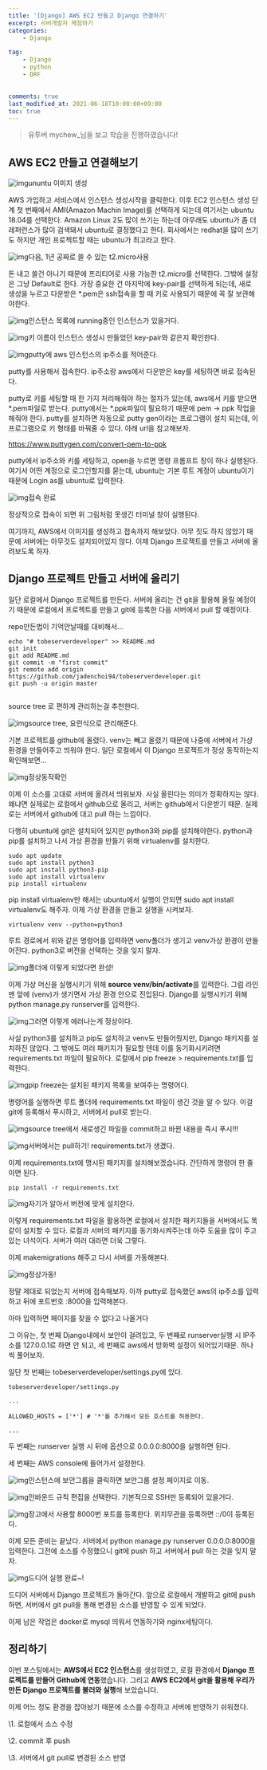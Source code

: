 ```yaml
---
title: '[Django] AWS EC2 만들고 Django 연결하기'
excerpt: 서버개발자 체험하기
categories:
    - Django

tag:
    - Django
    - python
    - DRF
    

comments: true
last_modified_at: 2021-06-18T10:00:00+09:00
toc: true
---
```


> 유투버 mychew_님을 보고 학습을 진행하였습니다!



## AWS EC2 만들고 연결해보기



![img](https://blog.kakaocdn.net/dn/dlARjV/btqC22tGsjZ/Aqtb2hA155e2801rbkkc70/img.png)ununtu 이미지 생성



AWS 가입하고 서비스에서 인스턴스 생성시작을 클릭한다. 이후 EC2 인스턴스 생성 단계 첫 번째에서 AMI(Amazon Machin Image)를 선택하게 되는데 여기서는 ubuntu 18.04를 선택한다. Amazon Linux 2도 많이 쓰기는 하는데 아무래도 ubuntu가 좀 더 레퍼런스가 많이 검색돼서 ubuntu로 결정했다고 한다. 회사에서는 redhat을 많이 쓰기도 하지만 개인 프로젝트할 때는 ubuntu가 최고라고 한다.

 

 

![img](https://blog.kakaocdn.net/dn/bfRzA2/btqCZ0jf6zy/99kOkBerjBOOKPM1jtEd60/img.png)다음, 1년 공짜로 쓸 수 있는 t2.micro사용

돈 내고 쓸건 아니기 때문에 프리티어로 사용 가능한 t2.micro를 선택한다. 그밖에 설정은 그냥 Default로 한다. 가장 중요한 건 마지막에 key-pair를 선택하게 되는데, 새로 생성을 누르고 다운받은 *.pem은 ssh접속을 할 때 키로 사용되기 때문에 꼭 잘 보관해야한다. 

 



![img](https://blog.kakaocdn.net/dn/bxosF5/btqCZ0KnnAr/ec6BV6k1j6FuLc1ufFtIK1/img.png)인스턴스 목록에 running중인 인스턴스가 있을거다.



![img](https://blog.kakaocdn.net/dn/bcxezm/btqCZ1CsJZK/HI2A4SKLqO564Inn7eRSq0/img.png)키 이름이 인스턴스 생성시 만들었던 key-pair와 같은지 확인한다.

![img](https://blog.kakaocdn.net/dn/lx9bn/btqCZ1CsV1H/JGjEJgqbOKNBmvbCky71Ik/img.png)putty에 aws 인스턴스의 ip주소를 적어준다.

 

putty를 사용해서 접속한다. ip주소랑 aws에서 다운받은 key를 세팅하면 바로 접속된다. 

 

putty로 키를 세팅할 때 한 가지 처리해줘야 하는 절차가 있는데, aws에서 키를 받으면 *.pem파일로 받는다. putty에서는 *.ppk파일이 필요하기 때문에 pem -> ppk 작업을 해줘야 한다. putty를 설치하면 자동으로 putty gen이라는 프로그램이 설치 되는데, 이 프로그램으로 키 형태를 바꿔줄 수 있다. 아래 url을 참고해보자.

https://www.puttygen.com/convert-pem-to-ppk

 

putty에서 ip주소와 키를 세팅하고, open을 누르면 명령 프롬프트 창이 하나 실행된다. 여기서 어떤 계정으로 로그인할지를 묻는데, ubuntu는 기본 루트 계정이 ubuntu이기 때문에 Login as를 ubuntu로 입력한다.

 



![img](https://blog.kakaocdn.net/dn/nmRsD/btqC3NvZUpn/U5YWDcKCy3aX11azx6bEv0/img.png)접속 완료



 

정상적으로 접속이 되면 위 그림처럼 못생긴 터미널 창이 실행된다. 

여기까지, AWS에서 이미지를 생성하고 접속까지 해보았다. 아무 짓도 하지 않았기 때문에 서버에는 아무것도 설치되어있지 않다. 이제 Django 프로젝트를 만들고 서버에 올려보도록 하자.  

 

 

## Django 프로젝트 만들고 서버에 올리기

일단 로컬에서 Django 프로젝트를 만든다. 서버에 올리는 건 git을 활용해 올릴 예정이기 때문에 로컬에서 프로젝트를 만들고 git에 등록한 다음 서버에서 pull 할 예정이다. 

 repo만든법이 기억안날때를 대비해서...

```
echo "# tobeserverdeveloper" >> README.md
git init
git add README.md
git commit -m "first commit"
git remote add origin https://github.com/jadenchoi94/tobeserverdeveloper.git
git push -u origin master
                
```

 

source tree 로 편하게 관리하는걸 추천한다. 



![img](https://blog.kakaocdn.net/dn/IzGKm/btqC48TZmwT/psc5cBKfkZ2HX1MKbXYYak/img.png)source tree, 요런식으로 관리해준다.



기본 프로젝트를 github에 올렸다. venv는 빼고 올렸기 때문에 나중에 서버에서 가상 환경을 만들어주고 띄워야 한다. 일단 로컬에서 이 Django 프로젝트가 정상 동작하는지 확인해보면...

 



![img](https://blog.kakaocdn.net/dn/bK0rYc/btqCZ04CAh4/Nqg6UTxK1KW5lx1OwWH6iK/img.png)정상동작확인



이제 이 소스를 고대로 서버에 올려서 띄워보자. 사실 올린다는 의미가 정확하지는 않다. 왜냐면 실제로는 로컬에서 github으로 올리고, 서버는 github에서 다운받기 때문. 실제로는 서버에서 github에 대고 pull 하는 느낌이다.  

다행히 ubuntu에 git은 설치되어 있지만 python3와 pip를 설치해야한다. python과 pip를 설치하고 나서 가상 환경을 만들기 위해 virtualenv를 설치한다.

 

```
sudo apt update
sudo apt install python3
sudo apt install python3-pip
sudo apt install virtualenv
pip install virtualenv
```

 

pip install virtualenv만 해서는 ubuntu에서 실행이 안되면 sudo apt install virtualenv도 해주자. 이제 가상 환경을 만들고 실행을 시켜보자.

 

```
virtualenv venv --python=python3
```

루트 경로에서 위와 같은 명령어를 입력하면 venv폴더가 생기고 venv가상 환경이 만들어진다. python3로 버전을 선택하는 것을 잊지 말자.

 



![img](https://blog.kakaocdn.net/dn/cQ1ZUJ/btqCZ1oXMma/eZc16O16leuplAFWAVLLy0/img.png)폴더에 이렇게 되었다면 완성!

 

이제 가상 머신을 실행시키기 위해 **source venv/bin/activate**를 입력한다. 그럼 라인 맨 앞에 (venv)가 생기면서 가상 환경 안으로 진입된다. Django를 실행시키기 위해 python manage.py runserver를 입력한다.



![img](https://blog.kakaocdn.net/dn/bjb6WN/btqC496qREJ/1ckBFVJxUnN629KP482IB0/img.png)그러면 이렇게 에러나는게 정상이다. 

사실  python3를 설치하고 pip도 설치하고 venv도 만들어줬지만, Django 패키지를 설치하진 않았다. 그 밖에도 여러 패키지가 필요할 텐데 이를 동기화시키려면 requirements.txt 파일이 필요하다. 로컬에서 pip freeze > requirements.txt를 입력한다. 



![img](https://blog.kakaocdn.net/dn/pmVHV/btqC2t5690L/GyZ6wQsikvuftICfpZlKe0/img.png)pip freeze는 설치된 패키지 목록을 보여주는 명령어다.

 

명령어를 실행하면 루트 폴더에 requirements.txt 파일이 생긴 것을 알 수 있다. 이걸 git에 등록해서 푸시하고, 서버에서 pull로 받는다.

 



![img](https://blog.kakaocdn.net/dn/Tk5K2/btqC5oI5eyz/2UqqRKxB8qYyQDKJatuLz1/img.png)source tree에서 새로생긴 파일을 commit하고 바뀐 내용을 즉시 푸시!!!

![img](https://blog.kakaocdn.net/dn/RZI4h/btqC21BwHmj/N9HTknKTF0zBLZr2cG15J0/img.png)서버에서는 pull하기! requirements.txt가 생겼다.

 

이제 requirements.txt에 명시된 패키지를 설치해보겠습니다. 간단하게 명령어 한 줄이면 된다. 

```
pip install -r requirements.txt
```

 

![img](https://blog.kakaocdn.net/dn/bq7qOJ/btqC5nKaPcZ/7AjEO7HGip8NmBfowiKcvK/img.png)자기가 알아서 버전에 맞게 설치한다.

 

이렇게 requirements.txt 파일을 활용하면 로컬에서 설치한 패키지들을 서버에서도 똑같이 설치할 수 있다. 로컬과 서버의 패키지를 동기화시켜주는데 아주 도움을 많이 주고 있는 녀석이다. 서버가 여러 대라면 더욱 그렇다. 

이제 makemigrations 해주고 다시 서버를 가동해본다.  



![img](https://blog.kakaocdn.net/dn/bcqRAs/btqCZZ5KvSy/yS9JB4Mbgc7DvxbykWDonK/img.png)정상가동!



정말 제대로 되었는지 서버에 접속해보자. 아까 putty로 접속했던 aws의 ip주소를 입력하고 뒤에 포트번호 :8000을 입력해본다. 

아마 입력하면 페이지를 찾을 수 없다고 나올거다

그 이유는, 첫 번째 Django내에서 보안이 걸려있고, 두 번째로 runserver실행 시 IP주소를 127.0.0.1로 하면 안 되고, 세 번째로 aws에서 방화벽 설정이 되어있기때문. 하나씩 풀어보자.

 

일단 첫 번째는 tobeserverdeveloper/settings.py에 있다. 

```
tobeserverdeveloper/settings.py

...

ALLOWED_HOSTS = ['*'] # '*'를 추가해서 모든 호스트를 허용한다.

...
```

 두 번째는 runserver 실행 시 뒤에 옵션으로 0.0.0.0:8000을 실행하면 된다.

세 번째는 AWS console에 들어가서 설정한다. 



![img](https://blog.kakaocdn.net/dn/rQOJx/btqC1GSeB2b/ywIPCkkIGvvVxqaOIwhyPK/img.png)인스턴스에 보안그룹을 클릭하면 보안그룹 설정 페이지로 이동.

![img](https://blog.kakaocdn.net/dn/bqnxrx/btqCZZEKCcY/auL6gSQDzXF2MdSQQf0fA1/img.png)인바운드 규칙 편집을 선택한다. 기본적으로 SSH만 등록되어 있을거다. 



![img](https://blog.kakaocdn.net/dn/k88iZ/btqC219pdjP/bu7mXwuxtwTEUfWlVcSk40/img.png)장고에서 사용할 8000번 포트를 등록한다. 위치무관을 등록하면 ::/0이 등록된다.



 

이제 모든 준비는 끝났다. 서버에서 python manage.py runserver 0.0.0.0:8000을 입력한다. 그전에 소스를 수정했으니 git에 push 하고 서버에서 pull 하는 것을 잊지 말자.

 



![img](https://blog.kakaocdn.net/dn/HsLvV/btqC0J2C7GR/nKIXwQFTOA9NxF1HKDPeYk/img.png)드디어 실행 완료~!



드디어 서버에서 Django 프로젝트가 돌아간다. 앞으로 로컬에서 개발하고 git에 push 하면, 서버에서 git pull을 통해 변경된 소스를 반영할 수 있게 되었다.

 

이제 남은 작업은 docker로 mysql 띄워서 연동하기와 nginx세팅이다.  

 

## 정리하기

 

이번 포스팅에서는 **AWS에서 EC2 인스턴스**를 생성하였고, 로컬 환경에서 **Django 프로젝트를 만들어 Github에 연동**했습니다. 그리고 **AWS EC2에서 git을 활용해 우리가 만든 Django 프로젝트를 불러와 실행**해 보았습니다. 

이제 어느 정도 환경을 잡아놨기 때문에 소스를 수정하고 서버에 반영하기 쉬워졌다.

 

\1. 로컬에서 소스 수정

\2. commit 후 push

\3. 서버에서 git pull로 변경된 소스 반영